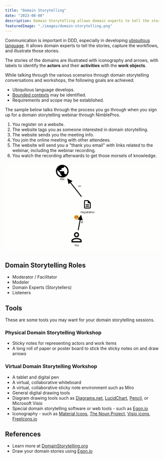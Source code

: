 ```yaml
---
title: "Domain Storytelling"
date: "2023-08-08"
description: Domain Storytelling allows domain experts to tell the stories, capture the workflows, and illustrate those stories.
featuredImage: "./images/domain-storytelling.png"
---
```


Communication is important in DDD, especially in developing [ubiquitous language](./ubiquitous-language). It allows domain experts to tell the stories, capture the workflows, and illustrate those stories.

The stories of the domains are illustrated with iconography and arrows, with labels to identify the **actors** and their **activities** with the **work objects**.

While talking through the various scenarios through domain storytelling conversations and workshops, the following goals are achieved:

- Ubiquitous language develops.
- [Bounded contexts](./bounded-context) may be identified.
- Requirements and scope may be established.

The sample below talks through the process you go through when you sign up for a domain storytelling webinar through NimblePros.

1. You register on a website.
2. The website tags you as someone interested in domain storytelling.
3. The website sends you the meeting info.
4. You join the online meeting with other attendees.
5. The website will send you a "thank you email" with links related to the webinar, including the webinar recording.
6. You watch the recording afterwards to get those morsels of knowledge.

![Domain storytelling for someone who registers for a webinar, gets tagged interested in "domain-storytelling", gets the meeting info, attends the event, gets a thank you email, and watches the recording.](./images/domain-storytelling-animated.gif)

## Domain Storytelling Roles

- Moderator / Facilitator
- Modeler
- Domain Experts (Storytellers)
- Listeners

## Tools

These are some tools you may want for your domain storytelling sessions.

### Physical Domain Storytelling Workshop

- Sticky notes for representing actors and work items
- A long roll of paper or poster board to stick the sticky notes on and draw arrows

### Virtual Domain Storytelling Workshop

- A tablet and digital pen
- A virtual, collaborative whiteboard
- A virtual, collaborative sticky note environment such as Miro
- General digital drawing tools
- Diagram drawing tools such as [Diagrams.net](https://diagrams.net), [LucidChart](https://www.lucidchart.com/), [Pencil](https://pencil.evolus.vn/), or Microsoft Visio
- Special domain storytelling software or web tools - such as [Egon.io](https://egon.io)
- Iconography - such as [Material Icons](https://mui.com/material-ui/material-icons/), [The Noun Project](https://thenounproject.com/), [Visio icons](https://support.microsoft.com/en-gb/office/find-more-shapes-and-stencils-0475ddea-2a0a-4dec-ab8c-7dda9e63bca9), [FreeIcons.io](https://freeicons.io/)

## References

- Learn more at [DomainStorytelling.org](https://domainstorytelling.org/)
- Draw your domain stories using [Egon.io](https://egon.io)